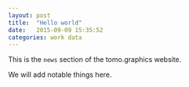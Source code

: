 ```yaml
---
layout: post
title:  "Hello world"
date:   2015-09-09 15:35:52
categories: work data
---
```


This is the `news` section of the tomo.graphics website.

We will add notable things here.
